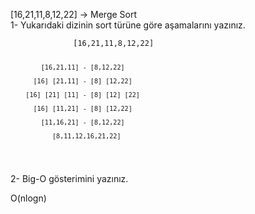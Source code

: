 <p class="has-line-data" data-line-start="0" data-line-end="2">[16,21,11,8,12,22] -&gt; Merge Sort<br>
1- Yukarıdaki dizinin sort türüne göre aşamalarını yazınız.</p>
<pre><code>              [16,21,11,8,12,22]

            [16,21,11] - [8,12,22]

          [16] [21,11] - [8] [12,22]

        [16] [21] [11] - [8] [12] [22]

          [16] [11,21] - [8] [12,22]

            [11,16,21] - [8,12,22]

               [8,11,12,16,21,22]
</code></pre>
<p class="has-line-data" data-line-start="17" data-line-end="18">2- Big-O gösterimini yazınız.</p>
<p class="has-line-data" data-line-start="19" data-line-end="20">O(nlogn)</p>
